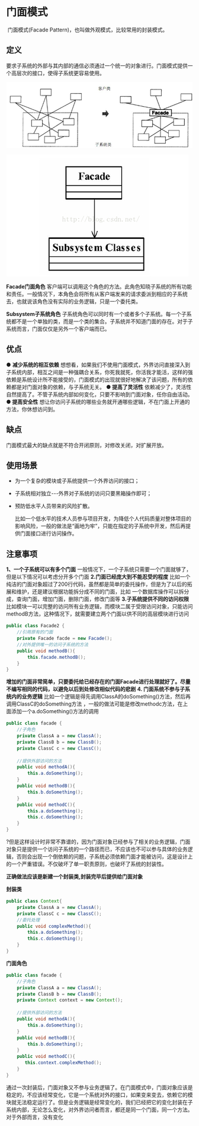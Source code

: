 # 门面模式

​		门面模式(Facade Pattern)，也叫做外观模式，比较常用的封装模式。

## 定义

​		要求子系统的外部与其内部的通信必须通过一个统一的对象进行。门面模式提供一个高层次的接口，使得子系统更容易使用。

![image-20201208094527696](img/facade/image-20201208094527696.png)

![img](img/facade/20160726092419755)

**Facade门面角色**
客户端可以调用这个角色的方法。此角色知晓子系统的所有功能和责任。一般情况下，本角色会将所有从客户端发来的请求委派到相应的子系统去，也就说该角色没有实际的业务逻辑，只是一个委托类。

**Subsystem子系统角色**
子系统角色可以同时有一个或者多个子系统。每一个子系统都不是一个单独的类，而是一个类的集合。子系统并不知道门面的存在。对于子系统而言，门面仅仅是另外一个客户端而已。

## 优点

● **减少系统的相互依赖**
想想看，如果我们不使用门面模式，外界访问直接深入到子系统内部，相互之间是一种强耦合关系，你死我就死，你活我才能活，这样的强依赖是系统设计所不能接受的，门面模式的出现就很好地解决了该问题，所有的依赖都是对门面对象的依赖，与子系统无关。
**● 提高了灵活性**
依赖减少了，灵活性自然提高了。不管子系统内部如何变化，只要不影响到门面对象，任你自由活动。
**● 提高安全性**
想让你访问子系统的哪些业务就开通哪些逻辑，不在门面上开通的方法，你休想访问到。

## 缺点

门面模式最大的缺点就是不符合开闭原则，对修改关闭，对扩展开放。

## 使用场景

- 为一个复杂的模块或子系统提供一个外界访问的接口；

- 子系统相对独立---外界对子系统的访问只要黑箱操作即可；

- 预防低水平人员带来的风险扩散。

  比如一个低水平的技术人员参与项目开发，为降低个人代码质量对整体项目的影响风险，一般的做法是“画地为牢”，只能在指定的子系统中开发，然后再提供门面接口进行访问操作。

## 注意事项

**1、一个子系统可以有多个门面**
一般情况下，一个子系统只需要一个门面就够了，但是以下情况可以考虑分开多个门面
**2.门面已经庞大到不能忍受的程度**
比如一个纯洁的门面对象超过了200行代码，虽然都是简单的委托操作，但是为了以后的拓展和维护，还是建议根据功能拆分成不同的门面，比如 一个数据库操作可以拆分成，查询门面，增加门面，删除门面，修改门面等
**3.子系统提供不同的访问权限**
比如模块一可以完整的访问所有业务逻辑，而模块二属于受限访问对象，只能访问methodB方法，这种情况下，就需要建立两个门面以供不同的高层模块进行访问

```java
public class Facade2 {
    //引用原有的门面
    private Facade facde = new Facade();
    //对外提供唯一的访问子系统的方法
    public void methodB(){
        this.facade.methodB();
    }
}
```

**增加的门面非常简单，只要委托给已经存在的门面Facade进行处理就好了。尽量不编写相同的代码，以避免以后到处修改相似代码的悲剧**
**4. 门面系统不参与子系统内的业务逻辑**
比如一个逻辑是得先调用ClassA的doSomething()方法，然后再调用ClassC的doSomething方法 ，一般的做法可能是修改methodc方法，在上面添加一个a.doSomething()方法的调用

```java
public class facade {
    //子角色
    private ClassA a = new ClassA();
    private ClassB b = new ClassB();
    private ClassC c = new ClassC();
    
    //提供外部访问的方法
    public void methodA(){
        this.a.doSomething();
    }
    public void methodB(){
        this.b.doSomething();
    }
    public void methodC(){
        this.a.doSomething();
        this.c.doSomething();
    }
}
```

?但是这样设计时非常不靠谱的，因为门面对象已经参与了相关的业务逻辑，门面对象只是提供一个访问子系统的一个路径而已，不应该也不可以参与具体的业务逻辑，否则会出现一个倒依赖的问题，子系统必须依赖门面才能被访问，这是设计上的一个严重错误。不仅破坏了单一职责原则，也破坏了系统的封装性。

**正确做法应该是新建一个封装类,封装完毕后提供给门面对象**

**封装类**

```java
public class Context{
    private ClassA a = new ClassA();
    private ClassC c = new ClassC();
    //委托处理
    public void complexMethod(){
        this.a.doSomething();
        this.c.doSomething();
    }
}
```

**门面角色**

```java
public class facade {
    //子角色
    private ClassA a = new ClassA();
    private ClassB b = new ClassB();
    private Context context = new Context();
    
    //提供外部访问的方法
    public void methodA(){
        this.a.doSomething();
    }
    public void methodB(){
        this.b.doSomething();
    }
    public void methodC(){
       this.context.complexMethod();
    }
}
```

通过一次封装后，门面对象又不参与业务逻辑了。在门面模式中，门面对象应该是稳定的，不应该经常变化，它是一个系统对外的接口，如果变来变去，依赖它的模块就无法稳定运行了。但是业务逻辑是经常变化的，我们已经把它的变化封装在子系统内部，无论怎么变化，对外界访问者而言，都还是同一个门面，同一个方法。对于外部而言，没有变化